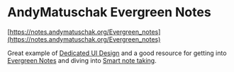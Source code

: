 # AndyMatuschak Evergreen Notes   
[https://notes.andymatuschak.org/Evergreen_notes](https://notes.andymatuschak.org/Evergreen_notes)   
   
Great example of [Dedicated UI Design](Dedicated%20UI%20Design.md) and a good resource for getting into [Evergreen Notes](Private/Education/Evergreen%20Notes.md) and diving into [Smart note taking](Private/Education/Smart%20note%20taking.md).